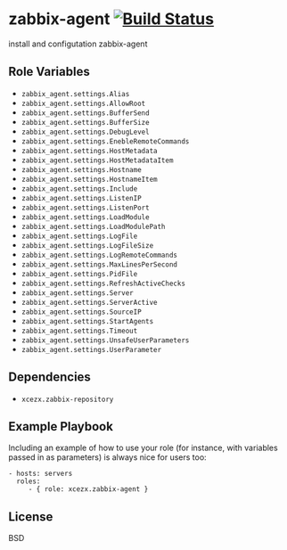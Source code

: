 zabbix-agent [![Build Status](https://travis-ci.org/xcezx/ansible-zabbix-agent.svg?branch=master)](https://travis-ci.org/xcezx/ansible-zabbix-agent)
========

install and configutation zabbix-agent

Role Variables
--------------

- `zabbix_agent.settings.Alias`
- `zabbix_agent.settings.AllowRoot`
- `zabbix_agent.settings.BufferSend`
- `zabbix_agent.settings.BufferSize`
- `zabbix_agent.settings.DebugLevel`
- `zabbix_agent.settings.EnebleRemoteCommands`
- `zabbix_agent.settings.HostMetadata`
- `zabbix_agent.settings.HostMetadataItem`
- `zabbix_agent.settings.Hostname`
- `zabbix_agent.settings.HostnameItem`
- `zabbix_agent.settings.Include`
- `zabbix_agent.settings.ListenIP`
- `zabbix_agent.settings.ListenPort`
- `zabbix_agent.settings.LoadModule`
- `zabbix_agent.settings.LoadModulePath`
- `zabbix_agent.settings.LogFile`
- `zabbix_agent.settings.LogFileSize`
- `zabbix_agent.settings.LogRemoteCommands`
- `zabbix_agent.settings.MaxLinesPerSecond`
- `zabbix_agent.settings.PidFile`
- `zabbix_agent.settings.RefreshActiveChecks`
- `zabbix_agent.settings.Server`
- `zabbix_agent.settings.ServerActive`
- `zabbix_agent.settings.SourceIP`
- `zabbix_agent.settings.StartAgents`
- `zabbix_agent.settings.Timeout`
- `zabbix_agent.settings.UnsafeUserParameters`
- `zabbix_agent.settings.UserParameter`

Dependencies
------------

- `xcezx.zabbix-repository`

Example Playbook
-------------------------

Including an example of how to use your role (for instance, with variables passed in as parameters) is always nice for users too:

    - hosts: servers
      roles:
         - { role: xcezx.zabbix-agent }

License
-------

BSD
